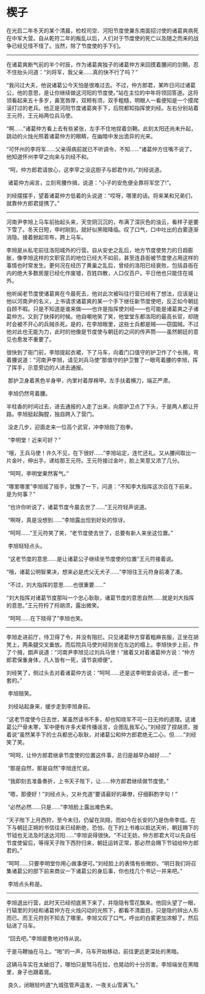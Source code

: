 # 楔子



​	在光启二年冬天的某个清晨，检校司空、河阳节度使兼东南面招讨使的诸葛爽病死在中军大营。自从乾符二年的叛乱以后，人们对于节度使的死亡以及随之而来的战争已经见怪不怪了。当然，除了节度使的手下们。

--------------

​	在诸葛爽断气前的半个时辰，作为诸葛爽独子的诸葛仲方来回摸着腰间的剑鞘，忍不住抬头问道：“刘将军，我父亲……真的快不行了吗？”

​	“我问过大夫，他说诸葛公今天怕是很难过去。不过，仲方郎君，某昨日问过诸葛公，他的意思，是让你继续做这河阳的节度使。”站在主位的中年将领回答道。这将领看起来五十多岁，鼻宽唇厚，双颊有须，双手粗糙，明眼人一看便知是一个摸爬滚打过的老兵。他正是河阳节度诸葛爽手下，后院都知指挥使刘经。左右分别站着王元符，王元裕两位兵马使。

​	“啊……”诸葛仲方看上去有些紧张，左手不住地捏着剑鞘。此刻太阳还尚未升起，跳动的火烛光照着诸葛仲方的眼睛，在幽暗中发出诡异的光来。

​	“可怀州的李将军……父亲得病前就已不听调令，不知……”诸葛仲方住嘴不说了，他知道怀州李罕之向来与刘经不和。

​	“呵，仲方郎君请放心，这李罕之没这胆子与郎君作对。”刘经说道。

​	诸葛仲方闻言，立刻弯腰作揖，说道：“小子的安危便全靠将军您了!”。

​	刘经摆摆手，望着诸葛仲方低着的头说道：“哎呀，哪里的话。将来某和兄弟们，就靠仲方郎君提携了。”

-------

​	河南尹李旭上马车前抬起头来，天空阴沉沉的，布满了深灰色的浊云，看样子是要下雪了。冬天日短，申时刚到，就好似黑暗降临。叹了口气，口中吐出的白雾逐渐消隐。接着掀起帘布，跨上马车。

​	李旭是从私宅前往洛阳城外的行营。自从安史之乱后，地方节度使势力的日趋膨胀，像李旭这样的文职官员的地位已经大不如前，甚至连县衙被节度使占用这样的事情也时常发生。更何况在经历了黄巢之乱后，曾经的洛阳已经衰败，包括县衙在内的绝大多数房屋已经化作废墟，百姓四散，人口仅百户。平日他也只能住在城外。

​	他听闻老节度使诸葛爽在今晨死去，他对此次被叫往行营已经有了想法，应该是让他以河南尹的名义，上书请求诸葛爽的某一个手下继任新节度使吧，反正如今朝廷自顾不暇。只是不知道是谁来做——也许是指挥使刘经——也可能是诸葛爽之子诸葛仲方。又到了抉择的时候。他自嘲地笑了笑，他堂堂东都洛阳的最高长官，却随时会被不开心的兵贼杀死。是的，在李旭眼里，这些士兵都是贼——窃国贼。不过他对此也无能为力，此时的他像是节度使与朝廷的之间的传声筒——虽然朝廷的意见也愈发不重要了。

​	很快到了衙门前，李旭提起衣裙，下了马车，向着门口值守的护卫作了个长揖，弯着腰说道：“河南尹李旭，请见刘兵马使”那值守的护卫瞥了一眼弯着腰的李旭，挥了挥手，示意旁边的人进去通报。

​	那护卫身着黑色半身甲，内里衬着厚棉甲。左手扶着横刀，端正严肃。

​	李旭仍然弯着腰。

​	半柱香的时间过去，进去通报的人走了出来，向那护卫点了下头，于是两人都让开路。李旭挺起胸膛，独自跨入了营门。

​	没走几步，迎面走来一位高个武官，冲李旭抱了抱拳。

​	“李明堂！近来可好？”

​	“哦，王兵马使！许久不见，在下很好……”李旭站定，连忙还礼。又从腰间取出一片金叶，伸出手，递给那王元符。王元符接过金叶，脸上笑意又浓了几分。

​	“呵呵，李明堂果然客气。”

​	“哪里哪里”李旭摇了摇手，犹豫了一下，问道：“不知李大指挥这次召在下前来，是为何事？”

​	“也许你听说了，诸葛节度今晨去世了……”王元符轻声说道。

​	“啊呀，真是没想到……”李旭露出恰到好处的惊讶。

​	“呵呵……”王元符笑了笑，“老节度使去世了，总要有新人来坐这位置。”

​	李旭轻轻点头。

​	“这老节度的意思……是让诸葛公子继续坐节度使的位置”王元符接着说。

​	“哦，诸葛公明智果决，想来必是虎父无犬子……”李旭往王元符身前凑了凑。

​	“不过，刘大指挥的意思……也很重要……”

​	“刘大指挥对诸葛节度那叫一个忠心耿耿，诸葛节度的意思自然……就是刘大指挥的意思。”王元符捋了捋胡须，露出微笑。

​	“呵呵……在下晓得了”李旭也笑。

------

​	李旭走进前厅，侍卫得了令，并没有阻拦。只见诸葛仲方穿着粗麻丧服，正坐在胡凳上，两条腿交叉垂放。而后院兵马使刘经则坐在左边的榻上。李旭快步上前，作了个揖，朗声说道：“河南尹李旭见过刘兵马使！”接着又对着诸葛仲方说：“仲方郎君保重身体，凡人皆有一死，请节哀顺便”。

​	刘经笑了，侧过头去对着诸葛仲方说：“呵呵……还是这李明堂会说话，还一套一套的。”

​	李旭赔笑。

​	刘经站起身来，缓步走到李旭身前。

​	“这老节度使今日去世，某虽然读书不多，却也知晓军不可一日无帅的道理。这诸葛公尸骨未寒，军中便有许多犬辈传播谣言，企图乱我军心。”刘经捏了捏胡须，接着说“虽然某手下的士兵都忠心耿耿，对诸葛公和仲方郎君绝无二心，但……”刘经笑了笑。

​	“呵呵，让仲方郎君继承节度使的位置这件事，总归是越早办越好……”

​	“那是自然，那是自然”李旭连忙说。

​	“我即刻去准备奏折，上书天子陛下，让……仲方郎君继续做节度使。”

​	“嗯，那便好！”刘经点头，又补充道“要请最好的幕僚，仔细斟酌字句！”

​	“必然必然……只是……”李旭脸上露出难色来。

​	“天子陛下上月西狩，至今未归，仍留在凤翔，而如今在长安的乃是伪帝李煴。在下与朝廷正朔的书信往来已经断绝，恐怕，在下的上书难以抵达天听，朝廷赐下的节钺也无法及时送达河阳……”李旭说得很快。“不过无妨，仲方郎君大可以先自任节度使留后，等得天子陛下西狩归来，朝廷运转正常，那必然会赐下节钺给仲方郎君的。”

​	“呵呵……只要李明堂你用心做事便可。”刘经脸上的表情有些微妙。“明日我们将召集诸葛公的部下前来商议一下诸葛公的身后事，你也找几个书记一并来吧。”

​	李旭点头称是。

---------------------------

​	李旭退出行营，此时天已经彻底黑下来了，并隐隐有雪花飘来。他回头望了一眼，行辕里的刘经和诸葛仲方在火烛闪动的光照下，都看不清面目，只是隐约辨出人形而已。而王元符则不知去了哪里。李旭又叹了口气，呼出的白雾更加浓郁了。然后钻进了马车。

​	“回去吧。”李旭疲惫地对侍从说。

​	于是马鞭抽在马上。“啪”的一声，马车开始移动，前往更远更深处的黑暗。

​	这辆马车实在太破旧了，哪怕只是驽马在拉，也晃动的十分厉害。李旭端坐在黑暗里，身子也跟着晃。

​	良久，闭眼轻吟道“九城弦管声遥发，一夜关山雪满飞。”



​	

​	
